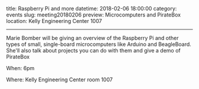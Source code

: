 title: Raspberry Pi and more
datetime: 2018-02-06 18:00:00
category: events
slug: meeting20180206
preview: Microcomputers and PirateBox
location: Kelly Engineering Center 1007

---

Marie Bomber will be giving an overview of the Raspberry Pi and other types
of small, single-board microcomputers like Arduino and BeagleBoard. She'll
also talk about projects you can do with them and give a demo of PirateBox

When: 6pm

Where: Kelly Engineering Center room 1007
